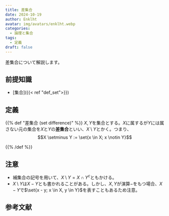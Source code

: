 ```yaml
---
title: 差集合
date: 2024-10-19
author: Enklht
avatar: img/avatars/enklht.webp
categories:
  - 論理と集合
tags:
  - 定義
draft: false
---
```


差集合について解説します。

<!--more-->

## 前提知識

- [集合]({{< ref "def_set">}})

## 定義

{{% def "差集合 (set difference)" %}}
$X, Y$を集合とする。$X$に属するが$Y$には属さない元の集合を$X$と$Y$の**差集合**といい、$X \setminus Y$とかく。つまり、
$$X \setminus Y := \set{x \in X; x \notin Y}$$

{{% /def %}}

## 注意

- 補集合の記号を用いて、$X \setminus Y = X \cap Y^c$ともかける。
- $X \setminus Y$は$X - Y$とも書かれることがある。しかし、$X, Y$が演算$-$をもつ場合、$X - Y$で$\set{x - y; x \in X, y \in Y}$を表すこともあるため注意。

## 参考文献
